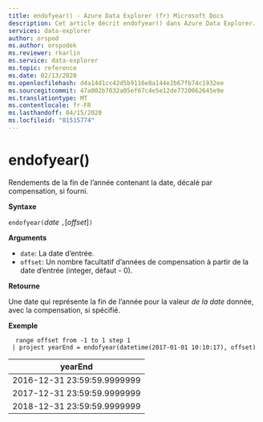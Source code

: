 ```yaml
---
title: endofyear() - Azure Data Explorer (fr) Microsoft Docs
description: Cet article décrit endofyear() dans Azure Data Explorer.
services: data-explorer
author: orspod
ms.author: orspodek
ms.reviewer: rkarlin
ms.service: data-explorer
ms.topic: reference
ms.date: 02/13/2020
ms.openlocfilehash: d4a14d1cc42d5b9116e8a144e2b67fb74c1932ee
ms.sourcegitcommit: 47a002b7032a05ef67c4e5e12de7720062645e9e
ms.translationtype: MT
ms.contentlocale: fr-FR
ms.lasthandoff: 04/15/2020
ms.locfileid: "81515774"
---
```

# <a name="endofyear"></a>endofyear()

Rendements de la fin de l’année contenant la date, décalé par compensation, si fourni.

**Syntaxe**

`endofyear(`*date* `,`[*offset*]`)`

**Arguments**

* `date`: La date d’entrée.
* `offset`: Un nombre facultatif d’années de compensation à partir de la date d’entrée (integer, défaut - 0).

**Retourne**

Une date qui représente la fin de l’année pour la valeur *de la date* donnée, avec la compensation, si spécifié.

**Exemple**

```kusto
  range offset from -1 to 1 step 1
 | project yearEnd = endofyear(datetime(2017-01-01 10:10:17), offset) 
```

|yearEnd|
|---|
|2016-12-31 23:59:59.9999999|
|2017-12-31 23:59:59.9999999|
|2018-12-31 23:59:59.9999999|